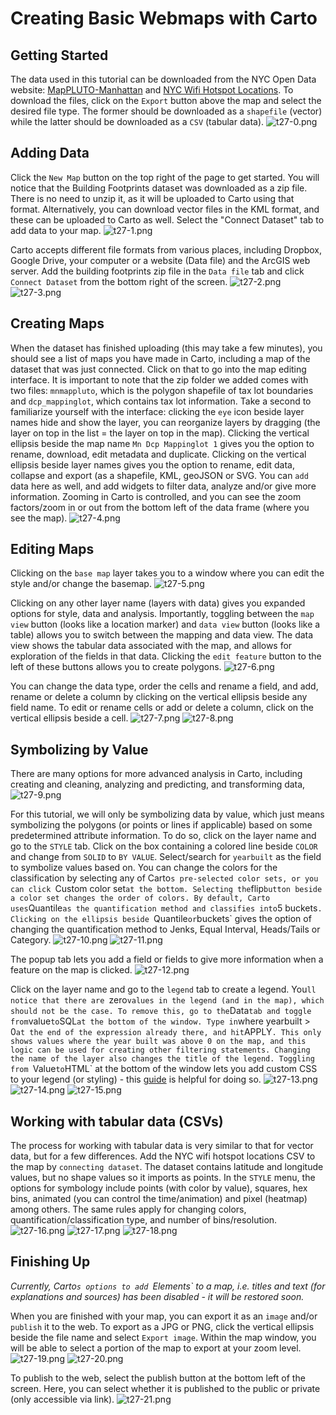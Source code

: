 # Creating Basic Webmaps with Carto

## Getting Started 

The data used in this tutorial can be downloaded from the NYC Open Data website: [MapPLUTO-Manhattan](https://www1.nyc.gov/site/planning/data-maps/open-data/dwn-pluto-mappluto.page) and [NYC Wifi Hotspot Locations](https://data.cityofnewyork.us/City-Government/NYC-Wi-Fi-Hotspot-Locations-Map/7agf-bcsq). To download the files, click on the `Export` button above the map and select the desired file type. The former should be downloaded as a `shapefile` (vector) while the latter should be downloaded as a `CSV` (tabular data). 
![t27-0.png](https://github.com/tolaoniyangi/gis_tutorials/blob/master/Images/Tutorial_27/t27-0.png)

## Adding Data 
Click the `New Map` button on the top right of the page to get started. You will notice that the Building Footprints dataset was downloaded as a zip file. There is no need to unzip it, as it will be uploaded to Carto using that format. Alternatively, you can download vector files in the KML format, and these can be uploaded to Carto as well. Select the "Connect Dataset" tab to add data to your map. 
![t27-1.png](https://github.com/tolaoniyangi/gis_tutorials/blob/master/Images/Tutorial_27/t27-1.png)

Carto accepts different file formats from various places, including Dropbox, Google Drive, your computer or a website (Data file) and the ArcGIS web server. Add the building footprints zip file in the `Data file` tab and click `Connect Dataset` from the bottom right of the screen.
![t27-2.png](https://github.com/tolaoniyangi/gis_tutorials/blob/master/Images/Tutorial_27/t27-2.png)
![t27-3.png](https://github.com/tolaoniyangi/gis_tutorials/blob/master/Images/Tutorial_27/t27-3.png)

## Creating Maps
When the dataset has finished uploading (this may take a few minutes), you should see a list of maps you have made in Carto, including a map of the dataset that was just connected. Click on that to go into the map editing interface. It is important to note that the zip folder we added comes with two files: `mnmappluto`, which is the polygon shapefile of tax lot boundaries and `dcp_mappinglot`, which contains tax lot information. Take a second to familiarize yourself with the interface: clicking the `eye` icon beside layer names hide and show the layer, you can reorganize layers by dragging (the layer on top in the list = the layer on top in the map). Clicking the vertical ellipsis beside the map name `Mn Dcp Mappinglot 1` gives you the option to rename, download, edit metadata and duplicate. Clicking on the vertical ellipsis beside layer names gives you the option to rename, edit data, collapse and export (as a shapefile, KML, geoJSON or SVG. You can `add` data here as well, and add widgets to filter data, analyze and/or give more information. Zooming in Carto is controlled, and you can see the zoom factors/zoom in or out from the bottom left of the data frame (where you see the map). 
![t27-4.png](https://github.com/tolaoniyangi/gis_tutorials/blob/master/Images/Tutorial_27/t27-4.png)

## Editing Maps
Clicking on the `base map` layer takes you to a window where you can edit the style and/or change the basemap. 
![t27-5.png](https://github.com/tolaoniyangi/gis_tutorials/blob/master/Images/Tutorial_27/t27-5.png)

Clicking on any other layer name (layers with data) gives you expanded options for style, data and analysis. Importantly, toggling between the `map view` button (looks like a location marker) and `data view` button (looks like a table) allows you to switch between the mapping and data view. The data view shows the tabular data associated with the map, and allows for exploration of the fields in that data. Clicking the `edit feature` button to the left of these buttons allows you to create polygons.
![t27-6.png](https://github.com/tolaoniyangi/gis_tutorials/blob/master/Images/Tutorial_27/t27-6.png)

You can change the data type, order the cells and rename a field, and add, rename or delete a column by clicking on the vertical ellipsis beside any field name. To edit or rename cells or add or delete a column, click on the vertical ellipsis beside a cell. 
![t27-7.png](https://github.com/tolaoniyangi/gis_tutorials/blob/master/Images/Tutorial_27/t27-7.png)
![t27-8.png](https://github.com/tolaoniyangi/gis_tutorials/blob/master/Images/Tutorial_27/t27-8.png)

## Symbolizing by Value
There are many options for more advanced analysis in Carto, including creating and cleaning, analyzing and predicting, and transforming data, 
![t27-9.png](https://github.com/tolaoniyangi/gis_tutorials/blob/master/Images/Tutorial_27/t27-9.png)

For this tutorial, we will only be symbolizing data by value, which just means symbolizing the polygons (or points or lines if applicable) based on some predetermined attribute information. To do so, click on the layer name and go to the `STYLE` tab. Click on the box containing a colored line beside `COLOR` and change from `SOLID` to `BY VALUE`. Select/search for `yearbuilt` as the field to symbolize values based on. You can change the colors for the classification by selecting any of Carto`s pre-selected color sets, or you can click `Custom color set` at the bottom. Selecting the `flip` button beside a color set changes the order of colors. By default, Carto uses `Quantile` as the quantification method and classifies into `5 buckets`. Clicking on the ellipsis beside `Quantile` or `buckets` gives the option of changing the quantification method to Jenks, Equal Interval, Heads/Tails or Category.
![t27-10.png](https://github.com/tolaoniyangi/gis_tutorials/blob/master/Images/Tutorial_27/t27-10.png)
![t27-11.png](https://github.com/tolaoniyangi/gis_tutorials/blob/master/Images/Tutorial_27/t27-11.png)

The popup tab lets you add a field or fields to give more information when a feature on the map is clicked. 
![t27-12.png](https://github.com/tolaoniyangi/gis_tutorials/blob/master/Images/Tutorial_27/t27-12.png)

Click on the layer name and go to the `legend` tab  to create a legend. You`ll notice that there are `zero` values in the legend (and in the map), which should not be the case. To remove this, go to the `Data` tab and toggle from `value` to `SQL` at the bottom of the window. Type in `where yearbuilt > 0` at the end of the expression already there, and hit `APPLY`. This only shows values where the year built was above 0 on the map, and this logic can be used for creating other filtering statements. Changing the name of the layer also changes the title of the legend. Toggling from `Value` to `HTML` at the bottom of the window lets you add custom CSS to your legend (or styling) - this [guide](https://carto.com/learn/guides/styling/choropleth-map-for-statistical-data) is helpful for doing so. 
![t27-13.png](https://github.com/tolaoniyangi/gis_tutorials/blob/master/Images/Tutorial_27/t27-13.png)
![t27-14.png](https://github.com/tolaoniyangi/gis_tutorials/blob/master/Images/Tutorial_27/t27-14.png)
![t27-15.png](https://github.com/tolaoniyangi/gis_tutorials/blob/master/Images/Tutorial_27/t27-15.png)

## Working with tabular data (CSVs)

The process for working with tabular data is very similar to that for vector data, but for a few differences. Add the NYC wifi hotspot locations CSV to the map by `connecting dataset`. The dataset contains latitude and longitude values, but no shape values so it imports as points. In the `STYLE` menu, the options for symbology include points (with color by value), squares, hex bins, animated (you can control the time/animation) and pixel (heatmap) among others. The same rules apply for changing colors, quantification/classification type, and number of bins/resolution.
![t27-16.png](https://github.com/tolaoniyangi/gis_tutorials/blob/master/Images/Tutorial_27/t27-16.png)
![t27-17.png](https://github.com/tolaoniyangi/gis_tutorials/blob/master/Images/Tutorial_27/t27-17.png)
![t27-18.png](https://github.com/tolaoniyangi/gis_tutorials/blob/master/Images/Tutorial_27/t27-18.png)

## Finishing Up
*Currently, Carto`s options to add `Elements` to a map, i.e. titles and text (for explanations and sources) has been disabled - it will be restored soon.*

When you are finished with your map, you can export it as an `image` and/or `publish` it to the web. To export as a JPG or PNG, click the vertical ellipsis beside the file name and select `Export image`. Within the map window, you will be able to select a portion of the map to export at your zoom level. 
![t27-19.png](https://github.com/tolaoniyangi/gis_tutorials/blob/master/Images/Tutorial_27/t27-19.png)
![t27-20.png](https://github.com/tolaoniyangi/gis_tutorials/blob/master/Images/Tutorial_27/t27-20.png)

To publish to the web, select the publish button at the bottom left of the screen. Here, you can select whether it is published to the public or private (only accessible via link).
![t27-21.png](https://github.com/tolaoniyangi/gis_tutorials/blob/master/Images/Tutorial_27/t27-21.png)

 
